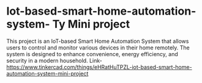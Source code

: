 # Iot-based-smart-home-automation-system- Ty Mini project
This project is an IoT-based Smart Home Automation System that allows users to control and monitor various devices in their home remotely. The system is designed to enhance convenience, energy efficiency, and security in a modern household.
Link-https://www.tinkercad.com/things/eHRatHuTPZL-iot-based-smart-home-automation-system-mini-project

